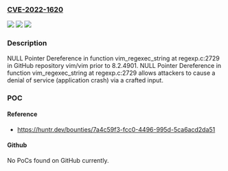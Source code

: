 ### [CVE-2022-1620](https://cve.mitre.org/cgi-bin/cvename.cgi?name=CVE-2022-1620)
![](https://img.shields.io/static/v1?label=Product&message=vim%2Fvim&color=blue)
![](https://img.shields.io/static/v1?label=Version&message=%3C%208.2.4901%20&color=brighgreen)
![](https://img.shields.io/static/v1?label=Vulnerability&message=CWE-476%20NULL%20Pointer%20Dereference&color=brighgreen)

### Description

NULL Pointer Dereference in function vim_regexec_string at regexp.c:2729 in GitHub repository vim/vim prior to 8.2.4901. NULL Pointer Dereference in function vim_regexec_string at regexp.c:2729 allows attackers to cause a denial of service (application crash) via a crafted input.

### POC

#### Reference
- https://huntr.dev/bounties/7a4c59f3-fcc0-4496-995d-5ca6acd2da51

#### Github
No PoCs found on GitHub currently.


